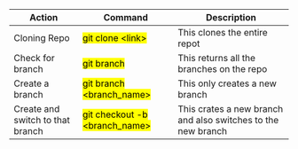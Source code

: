 |Action      |Command            | Description |
|------------|-------------------|-------------|
|Cloning Repo|<mark>git clone \<link> |This clones the entire repot|
|Check for branch|<mark>git branch|This returns all the branches on the repo|
|Create a branch|<mark>git branch \<branch_name>|This only creates a new branch|
|Create and switch to that branch|<mark> git checkout -b \<branch_name>|This crates a new branch and also switches to the new branch|
